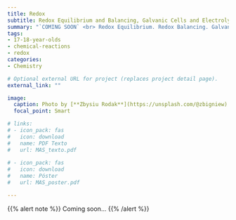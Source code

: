 ```yaml
---
title: Redox
subtitle: Redox Equilibrium and Balancing, Galvanic Cells and Electrolysis
summary: "`COMING SOON` <br> Redox Equilibrium. Redox Balancing. Galvanic Cells. Electrolysis."
tags:
- 17-18-year-olds
- chemical-reactions
- redox
categories:
- Chemistry

# Optional external URL for project (replaces project detail page).
external_link: ""

image:
  caption: Photo by [**Zbysiu Rodak**](https://unsplash.com/@zbigniew) on [Unsplash](https://unsplash.com)
  focal_point: Smart

# links:
# - icon_pack: fas
#   icon: download
#   name: PDF Texto
#   url: MAS_texto.pdf
  
# - icon_pack: fas
#   icon: download
#   name: Póster
#   url: MAS_poster.pdf

---
```


{{% alert note %}}
Coming soon...
{{% /alert %}}
